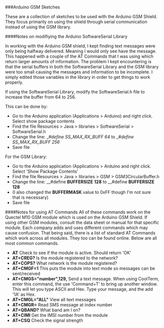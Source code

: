 ###Arduino GSM Sketches

These are a collection of sketches to be used with the Arduino GSM Shield.  They focus primarily on using the shield through serial communication instead of using the GSM library.  

####Notes on modifiying the Arduino SoftwareSerial Library

In working with the Arduino GSM shield, I kept finding text messages were only being halfway delivered.  Meaning I would only see have the message.  This happened with a couple of the AT Commands that I was using which return larger amounts of information.  The problem I kept encountering is that the serial buffers in both the SoftwareSerial Library and the GSM library were too small causing the messages and information to be incomplete.  I simply edited those variables in the library in order to get things to work properly.

If using the SoftwareSerial Library, modify the SoftwareSerial.h file to increase the buffer from 64 to 256.

This can be done by:

- Go to the Arduino application (Applications > Arduino) and right click. Select show package contents
- Find the file Resources > Java > libraries > SoftwareSerial > SoftwareSerial.h
- Change the line: __#define _SS_MAX_RX_BUFF 64__   to __#define _SS_MAX_RX_BUFF 256__
- Save file

For the GSM Library:

- Go to the Arduino application (Applications > Arduino and right click.  Select 'Show Package Contents'
- Find the file Resources > Java > libraries > GSM > GSM3CircularBuffer.h 
- Change the line: __#define __BUFFERSIZE__ __128__   to __#define __BUFFERSIZE__ __128__  
- (I also changed the __BUFFERMASK__ value to 0xFF though I'm not sure that is necessary)
- Save file

####Notes for using AT Commands
All of these commands work on the Quectel M10 GSM module which is used on the Arduino GSM Shield.  If using other GSM modules, consult the data sheet or manual for that specific module.  Each company adds and uses different commands which may cause confusion.  That being said, there is a list of standard AT Commands which work across all modules.  They too can be found online.  Below are all most common commands.

- __AT__  Check to see if the module is active.  Should return 'OK'
- __AT+CREG?__ Is the module registered to the network?
- __AT+COPS?__ What network is the module registered?
- __AT+CMGF=1__ This puts the module into text mode so messages can be sent/received
- __AT+CMGS="number",129,__ Send a text message.  When using CoolTerm, enter this command, the use 'Command+T' to bring up another window.  This will let you type ASCII and Hex.  Type your message, and the add '1A' as Hex.
- __AT+CMGL="ALL"__ View all text messages
- __AT+CMGR=<index>__ Read SMS message at index number
- __AT+QBAND?__ What band am I on?
- __AT+CIMI__ Get the IMSI number from the module
- __AT+CSQ__ Check the signal strength
